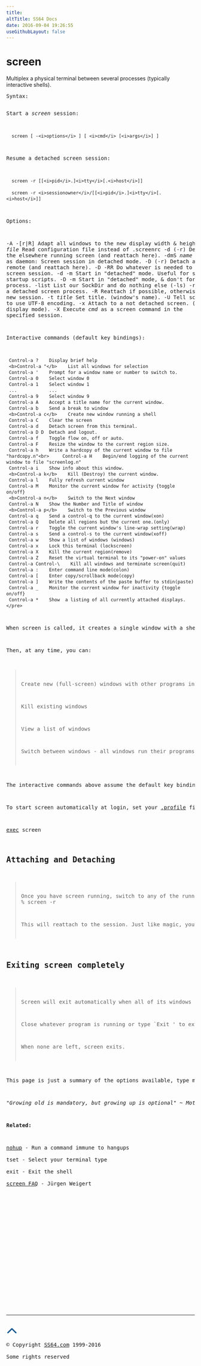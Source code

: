 ```yaml
---
title:
altTitle: SS64 Docs
date: 2016-09-04 19:26:55
useGithubLayout: false
---
```

<!-- #BeginLibraryItem "/Library/head_bash.lbi" --><!-- #EndLibraryItem --><h1>screen</h1> 
<p>Multiplex a physical terminal between several processes (typically interactive shells).</p>
<pre>Syntax:
 
   Start a <i>screen</i> session:

      screen [ -<i>options</i> ] [ <i>cmd</i> [<i>args</i>] ]

   Resume a detached screen session:

      screen -r [[<i>pid</i>.]<i>tty</i>[.<i>host</i>]]

      screen -r <i>sessionowner</i>/[[<i>pid</i>.]<i>tty</i>[.<i>host</i>]]

Options:

   -A -[r|R]     Adapt all windows to the new display width &amp; height.
   -c <i>file</i>       Read configuration file instead of .screenrc
   -d (-r)       Detach the elsewhere running screen (and reattach here).
   -dmS <i>name</i>     Start as daemon: Screen session in detached mode.
   -D (-r)       Detach and logout remote (and reattach here).
   -D -RR        Do whatever is needed to Reattach a screen session.
   -d -m         Start in "detached" mode. Useful for system startup scripts.
   -D -m         Start in "detached" mode, &amp; don't fork a new process.
   -list         List our SockDir and do nothing else (-ls) 
   -r            Reattach to a detached screen process.
   -R            Reattach if possible, otherwise start a new session.
   -t <i>title</i>      Set title. (window's name).
   -U            Tell screen to use UTF-8 encoding.
   -x            Attach to a not detached screen. (Multi display mode).
   -X            Execute <i>cmd</i> as a screen command in the specified session.
	
Interactive commands (default key bindings):

     Control-a ?    Display brief help
     <b>Control-a "</b>    List all windows for selection
     Control-a '    Prompt for a window name or number to switch to.
     Control-a 0    Select window 0
     Control-a 1    Select window 1
     ...            ...
     Control-a 9    Select window 9
     Control-a A    Accept a title name for the current window.
     Control-a b    Send a break to window
     <b>Control-a c</b>    Create new window running a shell
     Control-a C    Clear the screen
     Control-a d    Detach screen from this terminal.
     Control-a D D  Detach and logout.
     Control-a f    Toggle flow on, off or auto.
     Control-a F    Resize the window to the current region size.
     Control-a h    Write a hardcopy of the current window to file "hardcopy.n"<br>     Control-a H    Begin/end logging of the current window to file "screenlog.n"
     Control-a i    Show info about this window.
     <b>Control-a k</b>    Kill (Destroy) the current window.
     Control-a l    Fully refresh current window
     Control-a M    Monitor the current window for activity {toggle on/off}
     <b>Control-a n</b>    Switch to the Next window
     Control-a N    Show the Number and Title of window
     <b>Control-a p</b>    Switch to the Previous window
     Control-a q    Send a control-q to the current window(xon)
     Control-a Q    Delete all regions but the current one.(only)
     Control-a r    Toggle the current window's line-wrap setting(wrap)
     Control-a s    Send a control-s to the current window(xoff)
     Control-a w    Show a list of windows (windows)
     Control-a x    Lock this terminal (lockscreen)
     Control-a X    Kill the current region(remove)
     Control-a Z    Reset the virtual terminal to its "power-on" values
     Control-a Control-\    Kill all windows and terminate screen(quit)
     Control-a :    Enter command line mode(colon)
     Control-a [    Enter copy/scrollback mode(copy)
     Control-a ]    Write the contents of the paste buffer to stdin(paste)
     Control-a _    Monitor the current window for inactivity {toggle on/off}
     Control-a *    Show  a listing of all currently attached displays.</pre>
<p>When screen is called, it creates a single window with a shell in it (or the specified command) and then gets out of your way so that you can use the program as you normally would. </p>
<p>Then, at any time, you can:</p>
<blockquote>
<p>Create new (full-screen) windows with other programs in them (including more shells)</p>
<p>Kill existing windows</p>
<p>View a list of windows</p>
<p>Switch between windows - all windows run their programs completely independent of each other. Programs continue to run when their window is currently not visible and even when the whole screen session is detached from the user's terminal. </p>
</blockquote>
<p>The interactive commands above assume the default key bindings. You can modify screen’s settings by creating a <a href="http://www.google.co.uk/search?q=.screenrc">~/.screenrc</a> file in your home directory. This can change the default keystrokes, bind function keys F11, F12 or even set a load of programs/windows to run as soon as you start screen.</p>
<p>To start screen automatically at login, set your <a href="syntax-bashrc.html">.profile</a> file to read:  </p>
<p class="code"><a href="exec.html">exec</a> screen</p>
<h2>Attaching and Detaching</h2>
<blockquote>
<p>Once you have screen running, switch to any of the running windows and type <span class="code">Control-a d</span>. this will detach screen from this terminal. Now, go to a different machine, open a shell, ssh to the machine running screen (the one you just detached from), and type: 
<span class="code">% screen -r</span></p>
<p>This will reattach to the session. Just like magic, your session is back up and running, just like you never left it. </p>
</blockquote>
<h2>Exiting screen completely</h2>
<blockquote>
<p>Screen will exit automatically when all of its windows have been killed. </p>
<p>Close whatever program is running or type `Exit ' to exit the shell, and the window that contained it will be killed by screen. (If this window was in the foreground, the display will switch to the previous window)</p>
<p>When none are left, screen exits.</p>
</blockquote>
<p>This page is just a summary of the options available, type <span class="code">man screen</span> for more.</p>
<p class="quote"><i>"Growing old is mandatory, but growing up is optional" ~ Motto of the Silver Screen Saddle Pals</i></p>
<p><b>Related:</b></p>
<p><a href="nohup.html">nohup</a> - Run a command immune to hangups<br>
tset - Select your terminal type <br>
exit - Exit the shell<br>
<a href="http://www4.informatik.uni-erlangen.de/%7Ejnweiger/screen-faq.html">screen FAQ</a> - Jürgen Weigert</p><!-- #BeginLibraryItem "/Library/foot_bash.lbi" --><p><script async="" src="//pagead2.googlesyndication.com/pagead/js/adsbygoogle.js"></script>
<!-- bash300 -->
<ins class="adsbygoogle" style="display:inline-block;width:300px;height:250px" data-ad-client="ca-pub-6140977852749469" data-ad-slot="4615356305"></ins>
<script>
(adsbygoogle = window.adsbygoogle || []).push({});
</script></p>
<hr>
<div id="bl" class="footer"><a href="#"><img src="../images/top.png" width="30" height="22" alt="Back to the Top"></a></div>
<div id="br" class="footer, tagline">© Copyright <a href="http://ss64.com/">SS64.com</a> 1999-2016<br>
Some rights reserved</div><!-- #EndLibraryItem -->

